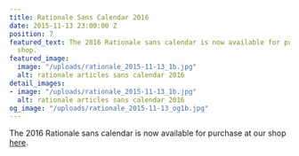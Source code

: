 ```yaml
---
title: Rationale Sans Calendar 2016
date: 2015-11-13 23:00:00 Z
position: 7
featured_text: The 2016 Rationale sans calendar is now available for purchase at our
  shop.
featured_image:
  image: "/uploads/rationale_2015-11-13_1b.jpg"
  alt: rationale articles sans calendar 2016
detail_images:
- image: "/uploads/rationale_2015-11-13_1b.jpg"
  alt: rationale articles sans calendar 2016
og_image: "/uploads/rationale_2015-11-13_og1b.jpg"
---
```


The 2016 Rationale sans calendar is now available for purchase at our shop [here](https://rationale-design.com/shop/).